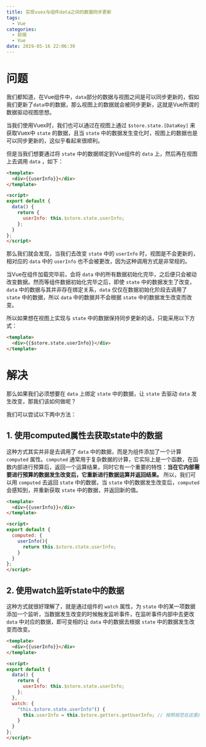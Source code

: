 ```yaml
---
title: 实现vuex与组件data之间的数据同步更新
tags:
  - Vue
categories:
  - 前端
  - Vue
date: 2019-05-16 22:06:39
---
```

# 问题

我们都知道，在Vue组件中，`data`部分的数据与视图之间是可以同步更新的，假如我们更新了`data`中的数据，那么视图上的数据就会被同步更新，这就是Vue所谓的数据驱动视图思想。

当我们使用Vuex时，我们也可以通过在视图上通过 `$store.state.[DataKey]` 来获取Vuex中 `state` 的数据，且当 `state` 中的数据发生变化时，视图上的数据也是可以同步更新的，这似乎看起来很顺利。

但是当我们想要通过将 `state` 中的数据绑定到Vue组件的 `data` 上，然后再在视图上去调用 `data` ，如下：

```html
<template>
  <div>{{userInfo}}</div> 
</template>

<script>
export default {
  data() {
    return {
      userInfo: this.$store.state.userInfo;
    };
  }
};
</script>
```

那么我们就会发现，当我们去改变 `state` 中的 `userInfo` 时，视图是不会更新的，相对应的 `data` 中的 `userInfo` 也不会被更改，因为这种调用方式是非常规的。

当Vue在组件加载完毕前，会将 `data` 中的所有数据初始化完毕，之后便只会被动改变数据。然而等组件数据初始化完毕之后，即使 `state` 中的数据发生了改变， `data` 中的数据与其并非存在绑定关系，`data` 仅仅在数据初始化阶段去调用了 `state` 中的数据，所以 `data` 中的数据并不会根据 `state` 中的数据发生改变而改变。

所以如果想在视图上实现与 `state` 中的数据保持同步更新的话，只能采用以下方式：

```html
<template>
  <div>{{$store.state.userInfo}}</div> 
</template>
```

# 解决

那么如果我们必须想要在 `data` 上绑定 `state` 中的数据，让 `state` 去驱动 `data` 发生改变，那我们该如何做呢？

我们可以尝试以下两中方法：

## 1. 使用computed属性去获取state中的数据

这种方式其实并非是去调用了 `data` 中的数据，而是为组件添加了一个计算 `computed` 属性。`computed` 通常用于复杂数据的计算，它实际上是一个函数，在函数内部进行预算后，返回一个运算结果，同时它有一个重要的特性：**当在它内部需要进行预算的数据发生改变后，它重新进行数据运算并返回结果。** 所以，我们可以用 `computed` 去返回 `state` 中的数据，当 `state` 中的数据发生改变后，`computed` 会感知到，并重新获取 `state` 中的数据，并返回新的值。

```html
<template>
  <div>{{userInfo}}</div> 
</template>

<script>
export default {
  computed: {
    userInfo(){
      return this.$store.state.userInfo;
    }
  }
};
</script>
```

## 2. 使用watch监听state中的数据

这种方式就很好理解了，就是通过组件的 `watch` 属性，为 `state` 中的某一项数据添加一个监听，当数据发生改变的时候触发监听事件，在监听事件内部中去更改 `data` 中对应的数据，即可变相的让 `data` 中的数据去根据 `state` 中的数据发生改变而改变。

```html
<template>
  <div>{{userInfo}}</div> 
</template>

<script>
export default {
  data() {
    return {
      userInfo: this.$store.state.userInfo;
    };
  },
  watch: {
    "this.$store.state.userInfo"() {
      this.userInfo = this.$store.getters.getUserInfo; // 按照规范在这里应该去使用getters来获取数据
    }
  }
};
</script>
```